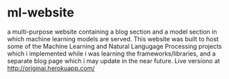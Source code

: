 # ml-website
a multi-purpose website containing a blog section and a model section in which machine learning models are served.
This website was built to host some of the Machine Learning and Natural Langugage Processing projects which i implemented while i was learning the frameworks/libraries, and a separate blog page which i may update in the near future.
Live versiono at http://originai.herokuapp.com/
